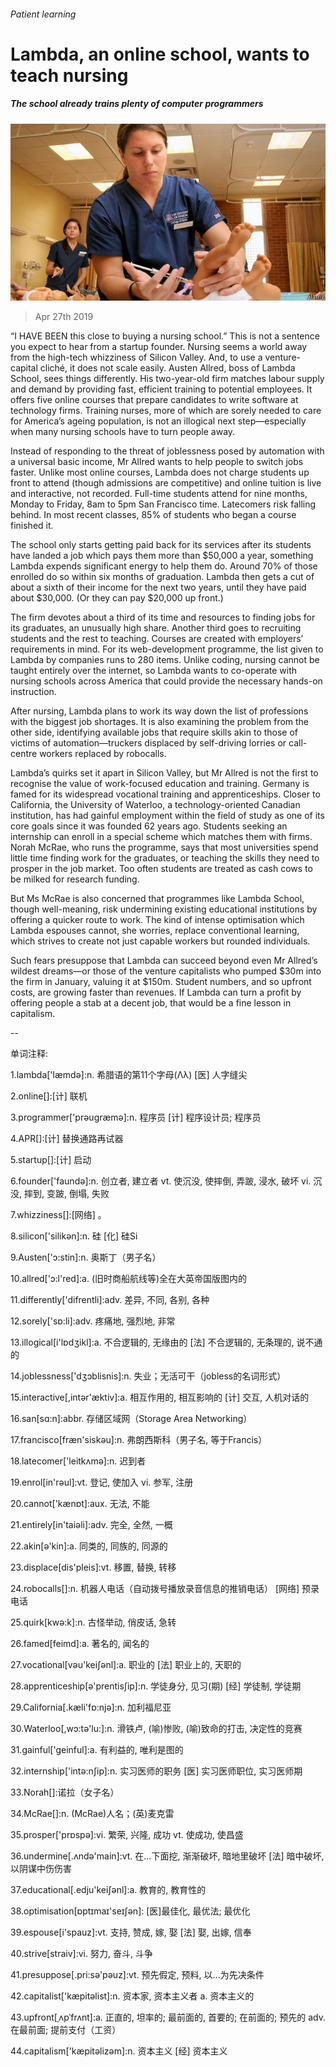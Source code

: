 ###### Patient learning

# Lambda, an online school, wants to teach nursing 

##### The school already trains plenty of computer programmers 

![image](images/20190427_WBP001.jpg) 

> Apr 27th 2019 

“I  HAVE BEEN this close to buying a nursing school.” This is not a sentence you expect to hear from a startup founder. Nursing seems a world away from the high-tech whizziness of Silicon Valley. And, to use a venture-capital cliché, it does not scale easily. Austen Allred, boss of Lambda School, sees things differently. His two-year-old firm matches labour supply and demand by providing fast, efficient training to potential employees. It offers five online courses that prepare candidates to write software at technology firms. Training nurses, more of which are sorely needed to care for America’s ageing population, is not an illogical next step—especially when many nursing schools have to turn people away. 

Instead of responding to the threat of joblessness posed by automation with a universal basic income, Mr Allred wants to help people to switch jobs faster. Unlike most online courses, Lambda does not charge students up front to attend (though admissions are competitive) and online tuition is live and interactive, not recorded. Full-time students attend for nine months, Monday to Friday, 8am to 5pm San Francisco time. Latecomers risk falling behind. In most recent classes, 85% of students who began a course finished it. 

The school only starts getting paid back for its services after its students have landed a job which pays them more than $50,000 a year, something Lambda expends significant energy to help them do. Around 70% of those enrolled do so within six months of graduation. Lambda then gets a cut of about a sixth of their income for the next two years, until they have paid about $30,000. (Or they can pay $20,000 up front.) 

The firm devotes about a third of its time and resources to finding jobs for its graduates, an unusually high share. Another third goes to recruiting students and the rest to teaching. Courses are created with employers’ requirements in mind. For its web-development programme, the list given to Lambda by companies runs to 280 items. Unlike coding, nursing cannot be taught entirely over the internet, so Lambda wants to co-operate with nursing schools across America that could provide the necessary hands-on instruction. 

After nursing, Lambda plans to work its way down the list of professions with the biggest job shortages. It is also examining the problem from the other side, identifying available jobs that require skills akin to those of victims of automation—truckers displaced by self-driving lorries or call-centre workers replaced by robocalls. 

Lambda’s quirks set it apart in Silicon Valley, but Mr Allred is not the first to recognise the value of work-focused education and training. Germany is famed for its widespread vocational training and apprenticeships. Closer to California, the University of Waterloo, a technology-oriented Canadian institution, has had gainful employment within the field of study as one of its core goals since it was founded 62 years ago. Students seeking an internship can enroll in a special scheme which matches them with firms. Norah McRae, who runs the programme, says that most universities spend little time finding work for the graduates, or teaching the skills they need to prosper in the job market. Too often students are treated as cash cows to be milked for research funding. 

But Ms McRae is also concerned that programmes like Lambda School, though well-meaning, risk undermining existing educational institutions by offering a quicker route to work. The kind of intense optimisation which Lambda espouses cannot, she worries, replace conventional learning, which strives to create not just capable workers but rounded individuals. 

Such fears presuppose that Lambda can succeed beyond even Mr Allred’s wildest dreams—or those of the venture capitalists who pumped $30m into the firm in January, valuing it at $150m. Student numbers, and so upfront costs, are growing faster than revenues. If Lambda can turn a profit by offering people a stab at a decent job, that would be a fine lesson in capitalism. 

-- 

 单词注释:

1.lambda['læmdә]:n. 希腊语的第11个字母(Λλ) [医] 人字缝尖 

2.online[]:[计] 联机 

3.programmer['prәugræmә]:n. 程序员 [计] 程序设计员; 程序员 

4.APR[]:[计] 替换通路再试器 

5.startup[]:[计] 启动 

6.founder['faundә]:n. 创立者, 建立者 vt. 使沉没, 使摔倒, 弄跛, 浸水, 破坏 vi. 沉没, 摔到, 变跛, 倒塌, 失败 

7.whizziness[]:[网络] 。 

8.silicon['silikәn]:n. 硅 [化] 硅Si 

9.Austen['ɔ:stin]:n. 奥斯丁（男子名） 

10.allred['ɔ:l'red]:a. (旧时商船航线等)全在大英帝国版图内的 

11.differently['difrentli]:adv. 差异, 不同, 各别, 各种 

12.sorely['sɒ:li]:adv. 疼痛地, 强烈地, 非常 

13.illogical[i'lɒdʒikl]:a. 不合逻辑的, 无缘由的 [法] 不合逻辑的, 无条理的, 说不通的 

14.joblessness['dʒɔblisnis]:n. 失业；无活可干（jobless的名词形式） 

15.interactive[,intәr'æktiv]:a. 相互作用的, 相互影响的 [计] 交互, 人机对话的 

16.san[sɑ:n]:abbr. 存储区域网（Storage Area Networking） 

17.francisco[fræn'siskәu]:n. 弗朗西斯科（男子名, 等于Francis） 

18.latecomer['leitkʌmә]:n. 迟到者 

19.enrol[in'rәul]:vt. 登记, 使加入 vi. 参军, 注册 

20.cannot['kænɒt]:aux. 无法, 不能 

21.entirely[in'taiәli]:adv. 完全, 全然, 一概 

22.akin[ә'kin]:a. 同类的, 同族的, 同源的 

23.displace[dis'pleis]:vt. 移置, 替换, 转移 

24.robocalls[]:n. 机器人电话（自动拨号播放录音信息的推销电话） [网络] 预录电话 

25.quirk[kwә:k]:n. 古怪举动, 俏皮话, 急转 

26.famed[feimd]:a. 著名的, 闻名的 

27.vocational[vәu'keiʃәnl]:a. 职业的 [法] 职业上的, 天职的 

28.apprenticeship[ә'prentisʃip]:n. 学徒身分, 见习(期) [经] 学徒制, 学徒期 

29.California[.kæli'fɒ:njә]:n. 加利福尼亚 

30.Waterloo[,wɔ:tә'lu:]:n. 滑铁卢, (喻)惨败, (喻)致命的打击, 决定性的竞赛 

31.gainful['geinful]:a. 有利益的, 唯利是图的 

32.internship['intә:nʃip]:n. 实习医师的职务 [医] 实习医师职位, 实习医师期 

33.Norah[]:诺拉（女子名） 

34.McRae[]:n. (McRae)人名；(英)麦克雷 

35.prosper['prɒspә]:vi. 繁荣, 兴隆, 成功 vt. 使成功, 使昌盛 

36.undermine[.ʌndә'main]:vt. 在...下面挖, 渐渐破坏, 暗地里破坏 [法] 暗中破坏, 以阴谋中伤伤害 

37.educational[.edju'keiʃәnl]:a. 教育的, 教育性的 

38.optimisation[ɒptɪmaɪ'seɪʃən]: [医]最佳化, 最优法; 最优化 

39.espouse[i'spauz]:vt. 支持, 赞成, 嫁, 娶 [法] 娶, 出嫁, 信奉 

40.strive[straiv]:vi. 努力, 奋斗, 斗争 

41.presuppose[.pri:sә'pәuz]:vt. 预先假定, 预料, 以...为先决条件 

42.capitalist['kæpitәlist]:n. 资本家, 资本主义者 a. 资本主义的 

43.upfront[ˌʌpˈfrʌnt]:a. 正直的, 坦率的; 最前面的, 首要的; 在前面的; 预先的 adv. 在最前面; 提前支付（工资） 

44.capitalism['kæpitәlizәm]:n. 资本主义 [经] 资本主义 

